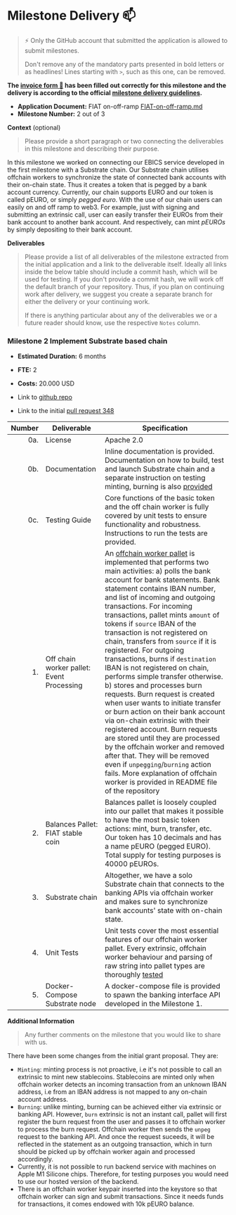 # Milestone Delivery :mailbox:

> ⚡ Only the GitHub account that submitted the application is allowed to submit milestones. 
> 
> Don't remove any of the mandatory parts presented in bold letters or as headlines! Lines starting with `>`, such as this one, can be removed.

**The [invoice form :pencil:](https://docs.google.com/forms/d/e/1FAIpQLSfmNYaoCgrxyhzgoKQ0ynQvnNRoTmgApz9NrMp-hd8mhIiO0A/viewform) has been filled out correctly for this milestone and the delivery is according to the official [milestone delivery guidelines](https://github.com/w3f/Grants-Program/blob/master/docs/milestone-deliverables-guidelines.md).**  

* **Application Document:** FIAT on-off-ramp [FIAT-on-off-ramp.md](https://github.com/w3f/Open-Grants-Program/blob/master/applications/FIAT-on-off-ramp.md)
* **Milestone Number:** 2 out of 3

**Context** (optional)
> Please provide a short paragraph or two connecting the deliverables in this milestone and describing their purpose.

In this milestone we worked on connecting our EBICS service developed in the first milestone with a Substrate chain. Our Substrate chain utilises offchain workers to synchronize the state of connected bank accounts with their on-chain state. Thus it creates a token that is pegged by a bank account currency. Currently, our chain supports EURO and our token is called pEURO, or simply *pegged euro*. With the use of our chain users can easily on and off ramp to web3. For example, just with signing and submitting an extrinsic call, user can easily transfer their EUROs from their bank account to another bank account. And respectively, can mint *pEUROs* by simply depositing to their bank account.

**Deliverables**
> Please provide a list of all deliverables of the milestone extracted from the initial application and a link to the deliverable itself. Ideally all links inside the below table should include a commit hash, which will be used for testing. If you don't provide a commit hash, we will work off the default branch of your repository. Thus, if you plan on continuing work after delivery, we suggest you create a separate branch for either the delivery or your continuing work. 
> 
> If there is anything particular about any of the deliverables we or a future reader should know, use the respective `Notes` column.

### Milestone 2 Implement Substrate based chain

* **Estimated Duration:** 6 months
* **FTE:**  2
* **Costs:** 20.000 USD

* Link to [github repo](https://github.com/element36-io/ocw-ebics/tree/milestone-2)
* Link to the initial [pull request 348](https://github.com/w3f/Open-Grants-Program/pull/348)

| Number | Deliverable | Specification |
| -----: | ----------- | ------------- |
| 0a. | License | Apache 2.0  |
| 0b. | Documentation | Inline documentation is provided. Documentation on how to build, test and launch Substrate chain and a separate instruction on testing minting, burning is also [provided](https://github.com/element36-io/ocw-ebics/blob/milestone-2/INSTRUCTIONS.md)|
| 0c. | Testing Guide | Core functions of the basic token and the off chain worker is fully covered by unit tests to ensure functionality and robustness. Instructions to run the tests are provided. |
| 1. | Off chain worker pallet: Event Processing | An [offchain worker pallet](https://github.com/element36-io/ocw-ebics/blob/milestone-2/pallets/fiat-ramps/src/lib.rs) is implemented that performs two main activities: a) polls the bank account for bank statements. Bank statement contains IBAN number, and list of incoming and outgoing transactions. For incoming transactions, pallet mints `amount` of tokens if `source` IBAN of the transaction is not registered on chain, transfers from `source` if it is registered. For outgoing transactions, burns if `destination` IBAN is not registered on chain, performs simple transfer otherwise. b) stores and processes burn requests. Burn request is created when user wants to initiate transfer or burn action on their bank account via on-chain extrinsic with their registered account. Burn requests are stored until they are processed by the offchain worker and removed after that. They will be removed even if `unpegging`/`burning` action fails. More explanation of offchain worker is provided in README file of the repository |
| 2. | Balances Pallet: FIAT stable coin | Balances pallet is loosely coupled into our pallet that makes it possible to have the most basic token actions: mint, burn, transfer, etc. Our token has 10 decimals and has a name pEURO (pegged EURO). Total supply for testing purposes is 40000 pEUROs. |
| 3. | Substrate chain | Altogether, we have a solo Substrate chain that connects to the banking APIs via offchain worker and makes sure to synchronize bank accounts' state with on-chain state. |
| 4. | Unit Tests | Unit tests cover the most essential features of our offchain worker pallet. Every extrinsic, offchain worker behaviour and parsing of raw string into pallet types are thoroughly [tested](https://github.com/element36-io/ocw-ebics/blob/milestone-2/pallets/fiat-ramps/src/tests.rs)|
| 5. | Docker-Compose Substrate node | A docker-compose file is provided to spawn the banking interface API developed in the Milestone 1. |

**Additional Information**
> Any further comments on the milestone that you would like to share with us.

There have been some changes from the initial grant proposal. They are:

- `Minting`: minting process is not proactive, i.e it's not possible to call an extrinsic to mint new stablecoins. Stablecoins are minted only when offchain worker detects an incoming transaction from an unknown IBAN address, i.e from an IBAN address is not mapped to any on-chain account address.
- `Burning`: unlike minting, burning can be achieved either via extrinsic or banking API. However, `burn` extrinsic is not an instant call, pallet will first register the burn request from the user and passes it to offchain worker to process the burn request. Offchain worker then sends the `unpeg` request to the banking API. And once the request suceeds, it will be reflected in the statement as an outgoing transaction, which in turn should be picked up by offchain worker again and processed accordingly.
- Currently, it is not possible to run backend service with machines on Apple M1 Silicone chips. Therefore, for testing purposes you would need to use our hosted version of the backend.
- There is an offchain worker keypair inserted into the keystore so that offchain worker can sign and submit transactions. Since it needs funds for transactions, it comes endowed with 10k pEURO balance.
